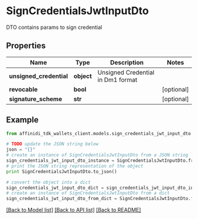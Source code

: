 # SignCredentialsJwtInputDto

DTO contains params to sign credential

## Properties

| Name                    | Type       | Description                       | Notes      |
| ----------------------- | ---------- | --------------------------------- | ---------- |
| **unsigned_credential** | **object** | Unsigned Credential in Dm1 format |
| **revocable**           | **bool**   |                                   | [optional] |
| **signature_scheme**    | **str**    |                                   | [optional] |

## Example

```python
from affinidi_tdk_wallets_client.models.sign_credentials_jwt_input_dto import SignCredentialsJwtInputDto

# TODO update the JSON string below
json = "{}"
# create an instance of SignCredentialsJwtInputDto from a JSON string
sign_credentials_jwt_input_dto_instance = SignCredentialsJwtInputDto.from_json(json)
# print the JSON string representation of the object
print SignCredentialsJwtInputDto.to_json()

# convert the object into a dict
sign_credentials_jwt_input_dto_dict = sign_credentials_jwt_input_dto_instance.to_dict()
# create an instance of SignCredentialsJwtInputDto from a dict
sign_credentials_jwt_input_dto_from_dict = SignCredentialsJwtInputDto.from_dict(sign_credentials_jwt_input_dto_dict)
```

[[Back to Model list]](../README.md#documentation-for-models) [[Back to API list]](../README.md#documentation-for-api-endpoints) [[Back to README]](../README.md)
